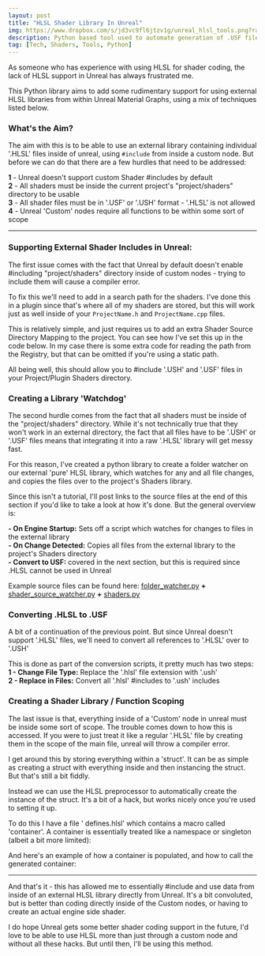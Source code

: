 ```yaml
---
layout: post
title: "HLSL Shader Library In Unreal"
img: https://www.dropbox.com/s/jd3vc9fl6jtzv1g/unreal_hlsl_tools.png?raw=1 # Add image post (optional)
description: Python based tool used to automate generation of .USF files from external HLSL Libraries
tag: [Tech, Shaders, Tools, Python]
---
```


As someone who has experience with using HLSL for shader coding, the lack of HLSL support in Unreal has always frustrated me.

This Python library aims to add some rudimentary support for using external HLSL libraries from within Unreal Material Graphs, using a mix of techniques listed below.


### What's the Aim?

The aim with this is to be able to use an external library containing individual '.HLSL' files inside of unreal, using `#include` from inside a custom node.
But before we can do that there are a few hurdles that need to be addressed:

__1__ - Unreal doesn't support custom Shader #includes by default <br>
__2__ - All shaders must be inside the current project's "project/shaders" directory to be usable <br>
__3__ - All shader files must be in '.USF' or '.USH' format - '.HLSL' is not allowed <br>
__4__ - Unreal 'Custom' nodes require all functions to be within some sort of scope <br>

---

### Supporting External Shader Includes in Unreal:

The first issue comes with the fact that Unreal by default doesn't enable #including "project/shaders" directory inside of custom nodes - trying to include them will cause a compiler error.

To fix this we'll need to add in a search path for the shaders. I've done this in a plugin since that's where all of my shaders are stored, but this will work just as well inside of your `ProjectName.h` and `ProjectName.cpp` files.

This is relatively simple, and just requires us to add an extra Shader Source Directory Mapping to the project.
You can see how I've set this up in the code below. In my case there is some extra code for reading the path from the Registry, but that can be omitted if you're using a static path.

<script src="https://gist.github.com/Bailey3D/4786196223ed5e136239958d81c370dc.js"></script>
<script src="https://gist.github.com/Bailey3D/2aa821a85a313c02a3060137aa8dd26f.js"></script>

All being well, this should allow you to #include '.USH' and '.USF' files in your Project/Plugin Shaders directory.


### Creating a Library 'Watchdog'

The second hurdle comes from the fact that all shaders must be inside of the "project/shaders" directory. While it's not technically true that they won't work in an external directory, the fact that all files have to be '.USH' or '.USF' files means that integrating it into a raw '.HLSL' library will get messy fast.

For this reason, I've created a python library to create a folder watcher on our external 'pure' HLSL library, which watches for any and all file changes, and copies the files over to the project's Shaders library.

Since this isn't a tutorial, I'll post links to the source files at the end of this section if you'd like to take a look at how it's done. But the general overview is:

__- On Engine Startup:__ Sets off a script which watches for changes to files in the external library <br>
__- On Change Detected:__ Copies all files from the external library to the project's Shaders directory <br>
__- Convert to USF:__ covered in the next section, but this is required since .HLSL cannot be used in Unreal <br>

Example source files can be found here: <a href="https://github.com/Bailey3D/Juniper/blob/main/lib/python/juniper/framework/types/folder_watcher.py" target="_blank">folder_watcher.py</a> <b>+</b> 
<a href="https://github.com/Bailey3D/Juniper-AssetLibrary/blob/main/scripts/ue4/startup/1/shader_source_watcher.py" target="_blank">shader_source_watcher.py</a> <b>+</b> 
<a href="https://github.com/Bailey3D/Juniper-AssetLibrary/blob/main/lib/python/asset_library/programs/ue4/asset_management/shaders.py" target="_blank">shaders.py</a>


### Converting .HLSL to .USF

A bit of a continuation of the previous point. But since Unreal doesn't support '.HLSL' files, we'll need to convert all references to '.HLSL' over to '.USH'

This is done as part of the conversion scripts, it pretty much has two steps: <br>
__1 - Change File Type:__ Replace the '.hlsl' file extension with '.ush' <br>
__2 - Replace in Files:__ Convert all '.hlsl' #includes to '.ush' includes <br>

### Creating a Shader Library / Function Scoping

The last issue is that, everything inside of a 'Custom' node in unreal must be inside some sort of scope. The trouble comes down to how this is accessed. If you were to just treat it like a regular '.HLSL' file by creating them in the scope of the main file, unreal will throw a compiler error.

I get around this by storing everything within a 'struct'. It can be as simple as creating a struct with everything inside and then instancing the struct. But that's still a bit fiddly.

Instead we can use the HLSL preprocessor to automatically create the instance of the struct. It's a bit of a hack, but works nicely once you're used to setting it up.

To do this I have a file ' defines.hlsl' which contains a macro called 'container'. A container is essentially treated like a namespace or singleton (albeit a bit more limited):

<script src="https://gist.github.com/Bailey3D/482b687fb6a4588adb6abae328526f0a.js"></script>

And here's an example of how a container is populated, and how to call the generated container:

<script src="https://gist.github.com/Bailey3D/f6dc98c141012f90a19bdaa576828bc6.js"></script>

<script src="https://gist.github.com/Bailey3D/ef9ee1c353decc5e6f449b565ca3ed32.js"></script>

---

And that's it - this has allowed me to essentially #include and use data from inside of an external HLSL library directly from Unreal. It's a bit convoluted, but is better than coding directly inside of the Custom nodes, or having to create an actual engine side shader.

I do hope Unreal gets some better shader coding support in the future, I'd love to be able to use HLSL more than just through a custom node and without all these hacks. But until then, I'll be using this method.
